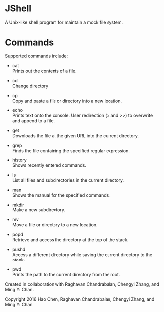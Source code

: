 # JShell
A Unix-like shell program for maintain a mock file system.

# Commands
Supported commands include:
* cat  
 Prints out the contents of a file.

* cd  
  Change directory

* cp  
  Copy and paste a file or directory into a new location.

* echo  
  Prints text onto the console. User redirection (> and >>) to overwrite and append to a file.

* get  
  Downloads the file at the given URL into the current directory.

* grep  
  Finds the file containing the specified regular expression.

* history  
  Shows recently entered commands.

* ls  
  List all files and subdirectories in the current directory.

* man  
  Shows the manual for the specified commands.

* mkdir  
  Make a new subdirectory.

* mv  
  Move a file or directory to a new location.

* popd  
  Retrieve and access the directory at the top of the stack.

* pushd  
  Access a different directory while saving the current directory to the stack.

* pwd  
  Prints the path to the current directory from the root.


Created in collaboration with Raghavan Chandrabalan, Chengyi Zhang, and Ming Yi Chan.

Copyright 2016 Hao Chen, Raghavan Chandrabalan, Chengyi Zhang, and Ming Yi Chan
